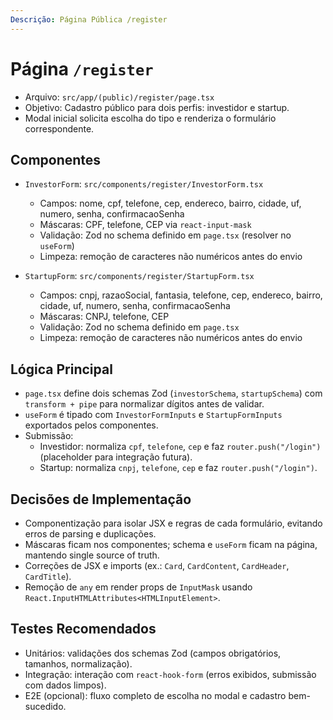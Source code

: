 ```yaml
---
Descrição: Página Pública /register
---
```


# Página `/register`

- Arquivo: `src/app/(public)/register/page.tsx`
- Objetivo: Cadastro público para dois perfis: investidor e startup.
- Modal inicial solicita escolha do tipo e renderiza o formulário correspondente.

## Componentes

- `InvestorForm`: `src/components/register/InvestorForm.tsx`
  - Campos: nome, cpf, telefone, cep, endereco, bairro, cidade, uf, numero, senha, confirmacaoSenha
  - Máscaras: CPF, telefone, CEP via `react-input-mask`
  - Validação: Zod no schema definido em `page.tsx` (resolver no `useForm`)
  - Limpeza: remoção de caracteres não numéricos antes do envio

- `StartupForm`: `src/components/register/StartupForm.tsx`
  - Campos: cnpj, razaoSocial, fantasia, telefone, cep, endereco, bairro, cidade, uf, numero, senha, confirmacaoSenha
  - Máscaras: CNPJ, telefone, CEP
  - Validação: Zod no schema definido em `page.tsx`
  - Limpeza: remoção de caracteres não numéricos antes do envio

## Lógica Principal

- `page.tsx` define dois schemas Zod (`investorSchema`, `startupSchema`) com `transform + pipe` para normalizar dígitos antes de validar.
- `useForm` é tipado com `InvestorFormInputs` e `StartupFormInputs` exportados pelos componentes.
- Submissão:
  - Investidor: normaliza `cpf`, `telefone`, `cep` e faz `router.push("/login")` (placeholder para integração futura).
  - Startup: normaliza `cnpj`, `telefone`, `cep` e faz `router.push("/login")`.

## Decisões de Implementação

- Componentização para isolar JSX e regras de cada formulário, evitando erros de parsing e duplicações.
- Máscaras ficam nos componentes; schema e `useForm` ficam na página, mantendo single source of truth.
- Correções de JSX e imports (ex.: `Card`, `CardContent`, `CardHeader`, `CardTitle`).
- Remoção de `any` em render props de `InputMask` usando `React.InputHTMLAttributes<HTMLInputElement>`.

## Testes Recomendados

- Unitários: validações dos schemas Zod (campos obrigatórios, tamanhos, normalização).
- Integração: interação com `react-hook-form` (erros exibidos, submissão com dados limpos).
- E2E (opcional): fluxo completo de escolha no modal e cadastro bem-sucedido.
